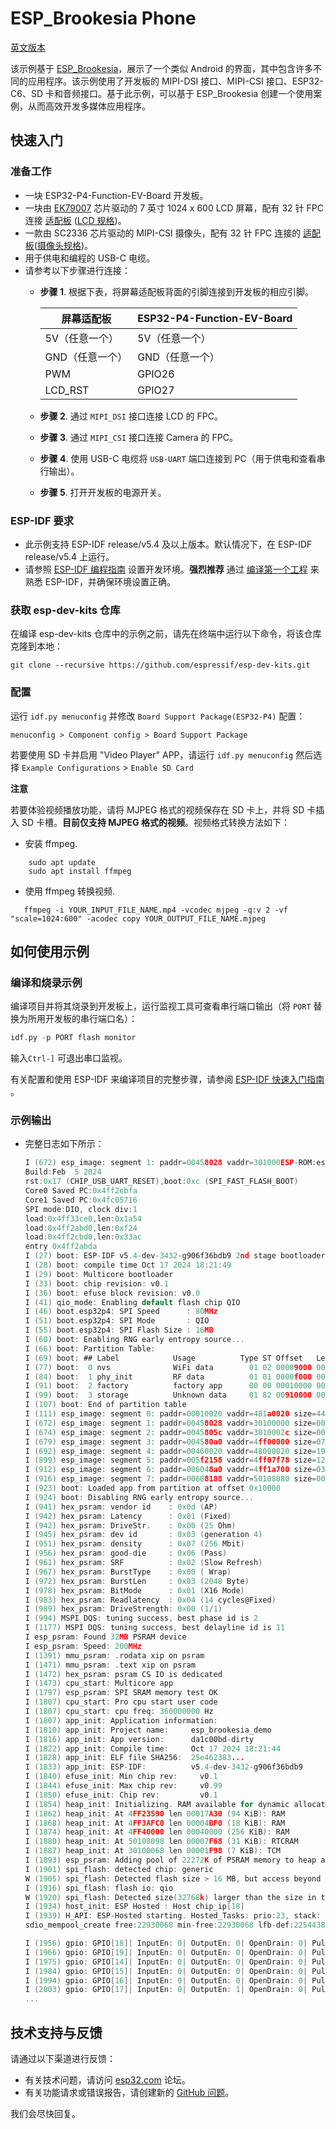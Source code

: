 # ESP_Brookesia Phone

[英文版本](./README.md)

该示例基于 [ESP_Brookesia](https://github.com/espressif/esp-brookesia)，展示了一个类似 Android 的界面，其中包含许多不同的应用程序。该示例使用了开发板的 MIPI-DSI 接口、MIPI-CSI 接口、ESP32-C6、SD 卡和音频接口。基于此示例，可以基于 ESP_Brookesia 创建一个使用案例，从而高效开发多媒体应用程序。

## 快速入门

### 准备工作

* 一块 ESP32-P4-Function-EV-Board 开发板。
* 一块由 [EK79007](https://docs.espressif.com/projects/esp-dev-kits/zh_CN/latest/_static/esp32-p4-function-ev-board/camera_display_datasheet/display_driver_chip_EK79007AD_datasheet.pdf) 芯片驱动的 7 英寸 1024 x 600 LCD 屏幕，配有 32 针 FPC 连接 [适配板](https://docs.espressif.com/projects/esp-dev-kits/zh_CN/latest/_static/esp32-p4-function-ev-board/schematics/esp32-p4-function-ev-board-lcd-subboard-schematics.pdf) ([LCD 规格](https://docs.espressif.com/projects/esp-dev-kits/zh_CN/latest/_static/esp32-p4-function-ev-board/camera_display_datasheet/display_datasheet.pdf))。
* 一款由 SC2336 芯片驱动的 MIPI-CSI 摄像头，配有 32 针 FPC 连接的 [适配板](https://docs.espressif.com/projects/esp-dev-kits/en/latest/_static/esp32-p4-function-ev-board/schematics/esp32-p4-function-ev-board-camera-subboard-schematics.pdf)([摄像头规格](https://docs.espressif.com/projects/esp-dev-kits/zh_CN/latest/_static/esp32-p4-function-ev-board/camera_display_datasheet/camera_datasheet.pdf))。
* 用于供电和编程的 USB-C 电缆。
* 请参考以下步骤进行连接：
    * **步骤 1**. 根据下表，将屏幕适配板背面的引脚连接到开发板的相应引脚。

        | 屏幕适配板            | ESP32-P4-Function-EV-Board |
        | -------------------- | -------------------------- |
        | 5V（任意一个）        | 5V（任意一个）              |
        | GND（任意一个）       | GND（任意一个）             |
        | PWM                  | GPIO26                     |
        | LCD_RST              | GPIO27                     |

    * **步骤 2**. 通过 `MIPI_DSI` 接口连接 LCD 的 FPC。
    * **步骤 3**. 通过 `MIPI_CSI` 接口连接 Camera 的 FPC。
    * **步骤 4**. 使用 USB-C 电缆将 `USB-UART` 端口连接到 PC（用于供电和查看串行输出）。
    * **步骤 5**. 打开开发板的电源开关。

### ESP-IDF 要求

- 此示例支持 ESP-IDF release/v5.4 及以上版本。默认情况下，在 ESP-IDF release/v5.4 上运行。
- 请参照 [ESP-IDF 编程指南](https://docs.espressif.com/projects/esp-idf/zh_CN/latest/esp32/get-started/index.html) 设置开发环境。**强烈推荐** 通过 [编译第一个工程](https://docs.espressif.com/projects/esp-idf/zh_CN/latest/esp32/get-started/index.html#id8) 来熟悉 ESP-IDF，并确保环境设置正确。

### 获取 esp-dev-kits 仓库

在编译 esp-dev-kits 仓库中的示例之前，请先在终端中运行以下命令，将该仓库克隆到本地：

```
git clone --recursive https://github.com/espressif/esp-dev-kits.git
```

### 配置

运行 ``idf.py menuconfig`` 并修改 ``Board Support Package(ESP32-P4)`` 配置：

```
menuconfig > Component config > Board Support Package
```

若要使用 SD 卡并启用 "Video Player" APP，请运行 ``idf.py menuconfig`` 然后选择 ``Example Configurations`` > ``Enable SD Card``

**注意**

若要体验视频播放功能，请将 MJPEG 格式的视频保存在 SD 卡上，并将 SD 卡插入 SD 卡槽。**目前仅支持 MJPEG 格式的视频**。视频格式转换方法如下：

* 安装 ffmpeg.
```
    sudo apt update
    sudo apt install ffmpeg
```
* 使用 ffmpeg 转换视频.
```
   ffmpeg -i YOUR_INPUT_FILE_NAME.mp4 -vcodec mjpeg -q:v 2 -vf "scale=1024:600" -acodec copy YOUR_OUTPUT_FILE_NAME.mjpeg
```

## 如何使用示例


### 编译和烧录示例

编译项目并将其烧录到开发板上，运行监视工具可查看串行端口输出（将 `PORT` 替换为所用开发板的串行端口名）：

```c
idf.py -p PORT flash monitor
```

输入``Ctrl-]`` 可退出串口监视。

有关配置和使用 ESP-IDF 来编译项目的完整步骤，请参阅 [ESP-IDF 快速入门指南](https://docs.espressif.com/projects/esp-idf/zh_CN/latest/esp32/get-started/index.html) 。

### 示例输出

- 完整日志如下所示：

    ```c
    I (672) esp_image: segment 1: paddr=00458028 vaddr=301000ESP-ROM:esp32p4-eco1-20240205
    Build:Feb  5 2024
    rst:0x17 (CHIP_USB_UART_RESET),boot:0xc (SPI_FAST_FLASH_BOOT)
    Core0 Saved PC:0x4ff2ebfa
    Core1 Saved PC:0x4fc05716
    SPI mode:DIO, clock div:1
    load:0x4ff33ce0,len:0x1a54
    load:0x4ff2abd0,len:0xf24
    load:0x4ff2cbd0,len:0x33ac
    entry 0x4ff2abda
    I (27) boot: ESP-IDF v5.4-dev-3432-g906f36bdb9 2nd stage bootloader
    I (28) boot: compile time Oct 17 2024 18:21:49
    I (29) boot: Multicore bootloader
    I (33) boot: chip revision: v0.1
    I (36) boot: efuse block revision: v0.0
    I (41) qio_mode: Enabling default flash chip QIO
    I (46) boot.esp32p4: SPI Speed      : 80MHz
    I (51) boot.esp32p4: SPI Mode       : QIO
    I (55) boot.esp32p4: SPI Flash Size : 16MB
    I (60) boot: Enabling RNG early entropy source...
    I (66) boot: Partition Table:
    I (69) boot: ## Label            Usage          Type ST Offset   Length
    I (77) boot:  0 nvs              WiFi data        01 02 00009000 00006000
    I (84) boot:  1 phy_init         RF data          01 01 0000f000 00001000
    I (91) boot:  2 factory          factory app      00 00 00010000 00900000
    I (99) boot:  3 storage          Unknown data     01 82 00910000 00400000
    I (107) boot: End of partition table
    I (111) esp_image: segment 0: paddr=00010020 vaddr=481a0020 size=448000h (4489216) map
    I (672) esp_image: segment 1: paddr=00458028 vaddr=30100000 size=0002ch (    44) load
    I (674) esp_image: segment 2: paddr=0045805c vaddr=3010002c size=0003ch (    60) load
    I (679) esp_image: segment 3: paddr=004580a0 vaddr=4ff00000 size=07f78h ( 32632) load
    I (692) esp_image: segment 4: paddr=00460020 vaddr=48000020 size=192130h (1646896) map
    I (899) esp_image: segment 5: paddr=005f2158 vaddr=4ff07f78 size=12740h ( 75584) load
    I (912) esp_image: segment 6: paddr=006048a0 vaddr=4ff1a700 size=038e0h ( 14560) load
    I (916) esp_image: segment 7: paddr=00608188 vaddr=50108080 size=00018h (    24) load
    I (923) boot: Loaded app from partition at offset 0x10000
    I (924) boot: Disabling RNG early entropy source...
    I (941) hex_psram: vendor id    : 0x0d (AP)
    I (942) hex_psram: Latency      : 0x01 (Fixed)
    I (942) hex_psram: DriveStr.    : 0x00 (25 Ohm)
    I (945) hex_psram: dev id       : 0x03 (generation 4)
    I (951) hex_psram: density      : 0x07 (256 Mbit)
    I (956) hex_psram: good-die     : 0x06 (Pass)
    I (961) hex_psram: SRF          : 0x02 (Slow Refresh)
    I (967) hex_psram: BurstType    : 0x00 ( Wrap)
    I (972) hex_psram: BurstLen     : 0x03 (2048 Byte)
    I (978) hex_psram: BitMode      : 0x01 (X16 Mode)
    I (983) hex_psram: Readlatency  : 0x04 (14 cycles@Fixed)
    I (989) hex_psram: DriveStrength: 0x00 (1/1)
    I (994) MSPI DQS: tuning success, best phase id is 2
    I (1177) MSPI DQS: tuning success, best delayline id is 11
    I esp_psram: Found 32MB PSRAM device
    I esp_psram: Speed: 200MHz
    I (1391) mmu_psram: .rodata xip on psram
    I (1471) mmu_psram: .text xip on psram
    I (1472) hex_psram: psram CS IO is dedicated
    I (1473) cpu_start: Multicore app
    I (1797) esp_psram: SPI SRAM memory test OK
    I (1807) cpu_start: Pro cpu start user code
    I (1807) cpu_start: cpu freq: 360000000 Hz
    I (1807) app_init: Application information:
    I (1810) app_init: Project name:     esp_brookesia_demo
    I (1816) app_init: App version:      da1c00bd-dirty
    I (1822) app_init: Compile time:     Oct 17 2024 18:21:44
    I (1828) app_init: ELF file SHA256:  25e462383...
    I (1833) app_init: ESP-IDF:          v5.4-dev-3432-g906f36bdb9
    I (1840) efuse_init: Min chip rev:     v0.1
    I (1844) efuse_init: Max chip rev:     v0.99 
    I (1850) efuse_init: Chip rev:         v0.1
    I (1854) heap_init: Initializing. RAM available for dynamic allocation:
    I (1862) heap_init: At 4FF23590 len 00017A30 (94 KiB): RAM
    I (1868) heap_init: At 4FF3AFC0 len 00004BF0 (18 KiB): RAM
    I (1874) heap_init: At 4FF40000 len 00040000 (256 KiB): RAM
    I (1880) heap_init: At 50108098 len 00007F68 (31 KiB): RTCRAM
    I (1887) heap_init: At 30100068 len 00001F98 (7 KiB): TCM
    I (1893) esp_psram: Adding pool of 22272K of PSRAM memory to heap allocator
    I (1901) spi_flash: detected chip: generic
    W (1905) spi_flash: Detected flash size > 16 MB, but access beyond 16 MB is not supported for this flash model yet.
    I (1916) spi_flash: flash io: qio
    W (1920) spi_flash: Detected size(32768k) larger than the size in the binary image header(16384k). Using the size in the binary image header.
    I (1934) host_init: ESP Hosted : Host chip_ip[18]
    I (1939) H_API: ESP-Hosted starting. Hosted_Tasks: prio:23, stack: 5120 RPC_task_stack: 5120
    sdio_mempool_create free:22930068 min-free:22930068 lfb-def:22544384 lfb-8bit:22544384

    I (1956) gpio: GPIO[18]| InputEn: 0| OutputEn: 0| OpenDrain: 0| Pullup: 1| Pulldown: 0| Intr:0 
    I (1966) gpio: GPIO[19]| InputEn: 0| OutputEn: 0| OpenDrain: 0| Pullup: 1| Pulldown: 0| Intr:0 
    I (1975) gpio: GPIO[14]| InputEn: 0| OutputEn: 0| OpenDrain: 0| Pullup: 1| Pulldown: 0| Intr:0 
    I (1984) gpio: GPIO[15]| InputEn: 0| OutputEn: 0| OpenDrain: 0| Pullup: 1| Pulldown: 0| Intr:0 
    I (1994) gpio: GPIO[16]| InputEn: 0| OutputEn: 0| OpenDrain: 0| Pullup: 1| Pulldown: 0| Intr:0 
    I (2003) gpio: GPIO[17]| InputEn: 0| OutputEn: 1| OpenDrain: 0| Pullup: 0| Pulldown: 0| Intr:0 
    ...
    ```

## 技术支持与反馈

请通过以下渠道进行反馈：

- 有关技术问题，请访问 [esp32.com](https://esp32.com/viewforum.php?f=22) 论坛。
- 有关功能请求或错误报告，请创建新的 [GitHub 问题](https://github.com/espressif/esp-dev-kits/issues)。


我们会尽快回复。